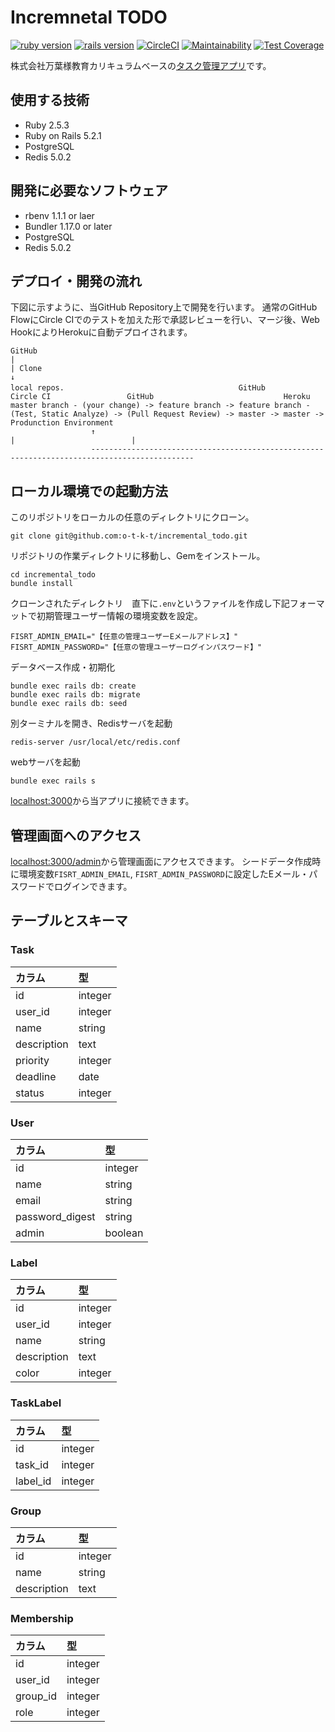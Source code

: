 # Incremnetal TODO

[![ruby version](https://img.shields.io/badge/Ruby-v2.5.3-green.svg)](https://www.ruby-lang.org/ja/)
[![rails version](https://img.shields.io/badge/Rails-v5.2.1-brightgreen.svg)](http://rubyonrails.org/)
[![CircleCI](https://circleci.com/gh/o-t-k-t/incremental_todo.svg?style=svg)](https://circleci.com/gh/o-t-k-t/incremental_todo)
[![Maintainability](https://api.codeclimate.com/v1/badges/5105da6d038478844821/maintainability)](https://codeclimate.com/github/o-t-k-t/incremental_todo/maintainability)
[![Test Coverage](https://api.codeclimate.com/v1/badges/5105da6d038478844821/test_coverage)](https://codeclimate.com/github/o-t-k-t/incremental_todo/test_coverage)

株式会社万葉様教育カリキュラムベースの[タスク管理アプリ](https://incremental-todo.herokuapp.com/)です。

## 使用する技術

- Ruby 2.5.3
- Ruby on Rails 5.2.1
- PostgreSQL
- Redis 5.0.2

## 開発に必要なソフトウェア

- rbenv 1.1.1 or laer
- Bundler 1.17.0 or later
- PostgreSQL
- Redis 5.0.2

## デプロイ・開発の流れ

下図に示すように、当GitHub Repository上で開発を行います。
通常のGitHub FlowにCircle CIでのテストを加えた形で承認レビューを行い、マージ後、Web HookによりHerokuに自動デプロイされます。

```
GitHub
|
| Clone
↓
local repos.                    　　　　　　         GitHub           Circle CI                 GitHub                             Heroku
master branch - (your change) -> feature branch -> feature branch - (Test, Static Analyze) -> (Pull Request Review) -> master -> master -> Produnction Environment
                  ↑                                                                 |                          |
                  ---------------------------------------------------------------------------------------------
```

## ローカル環境での起動方法
このリポジトリをローカルの任意のディレクトリにクローン。

```
git clone git@github.com:o-t-k-t/incremental_todo.git
```

リポジトリの作業ディレクトリに移動し、Gemをインストール。

```
cd incremental_todo
bundle install
```

クローンされたディレクトリ　直下に`.env`というファイルを作成し下記フォーマットで初期管理ユーザー情報の環境変数を設定。

```
FISRT_ADMIN_EMAIL="【任意の管理ユーザーEメールアドレス】"
FISRT_ADMIN_PASSWORD="【任意の管理ユーザーログインパスワード】"
```

データベース作成・初期化

```
bundle exec rails db: create
bundle exec rails db: migrate
bundle exec rails db: seed
```

別ターミナルを開き、Redisサーバを起動

```
redis-server /usr/local/etc/redis.conf
```

webサーバを起動

```
bundle exec rails s
```

[localhost:3000](http://localhost:3000)から当アプリに接続できます。

## 管理画面へのアクセス

[localhost:3000/admin](http://localhost:3000/admin)から管理画面にアクセスできます。
シードデータ作成時に環境変数`FISRT_ADMIN_EMAIL`,
`FISRT_ADMIN_PASSWORD`に設定したEメール・パスワードでログインできます。

## テーブルとスキーマ

### Task

|カラム|型|
|:--|:--|
|id|integer|
|user_id|integer|
|name|string|
|description|text|
|priority|integer|
|deadline|date|
|status|integer|

### User

|カラム|型|
|:--|:--|
|id|integer|
|name|string|
|email|string|
|password_digest|string|
|admin|boolean|

### Label

|カラム|型|
|:--|:--|
|id|integer|
|user_id|integer|
|name|string|
|description|text|
|color|integer|

### TaskLabel

|カラム|型|
|:--|:--|
|id|integer|
|task_id|integer|
|label_id|integer|

### Group

|カラム|型|
|:--|:--|
|id|integer|
|name|string|
|description|text|

### Membership

|カラム|型|
|:--|:--|
|id|integer|
|user_id|integer|
|group_id|integer|
|role|integer|
